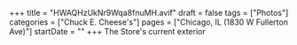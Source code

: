 +++
title = "HWAQHzUkNr9Wqa8fnuMH.avif"
draft = false
tags = ["Photos"]
categories = ["Chuck E. Cheese's"]
pages = ["Chicago, IL (1830 W Fullerton Ave)"]
startDate = ""
+++
The Store's current exterior
